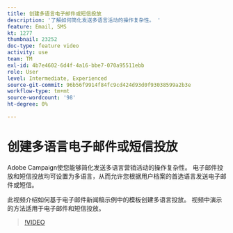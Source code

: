 ```yaml
---
title: 创建多语言电子邮件或短信投放
description: '了解如何简化发送多语言活动的操作复杂性。 '
feature: Email, SMS
kt: 1277
thumbnail: 23252
doc-type: feature video
activity: use
team: TM
exl-id: 4b7e4602-6d4f-4a16-bbe7-070a95511ebb
role: User
level: Intermediate, Experienced
source-git-commit: 96b56f9914f84fc9cd424d93d0f93038599a2b3e
workflow-type: tm+mt
source-wordcount: '98'
ht-degree: 0%

---
```


# 创建多语言电子邮件或短信投放

Adobe Campaign使您能够简化发送多语言营销活动的操作复杂性。 电子邮件投放和短信投放均可设置为多语言，从而允许您根据用户档案的首选语言发送电子邮件或短信。

此视频介绍如何基于电子邮件新闻稿示例中的模板创建多语言投放。 视频中演示的方法适用于电子邮件和短信投放。

>[!VIDEO](https://video.tv.adobe.com/v/23252?quality=12)
